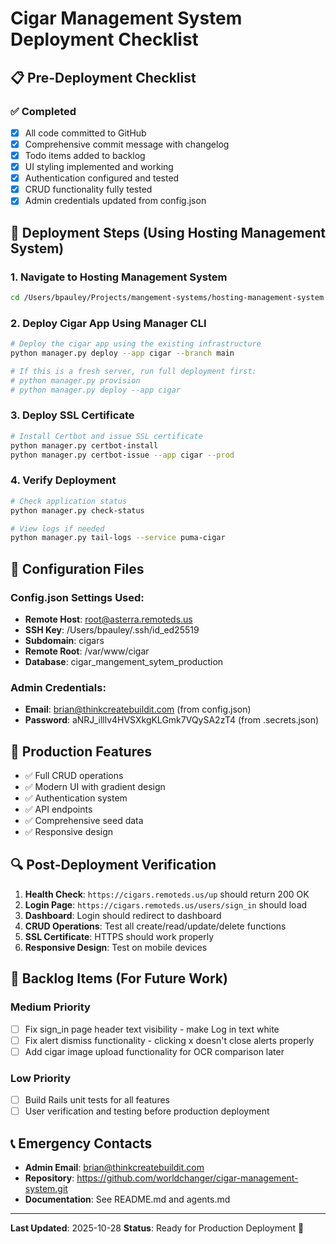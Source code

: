 # Cigar Management System Deployment Checklist

## 📋 Pre-Deployment Checklist

### ✅ Completed
- [x] All code committed to GitHub
- [x] Comprehensive commit message with changelog
- [x] Todo items added to backlog
- [x] UI styling implemented and working
- [x] Authentication configured and tested
- [x] CRUD functionality fully tested
- [x] Admin credentials updated from config.json

## 🚀 Deployment Steps (Using Hosting Management System)

### 1. Navigate to Hosting Management System
```bash
cd /Users/bpauley/Projects/mangement-systems/hosting-management-system
```

### 2. Deploy Cigar App Using Manager CLI
```bash
# Deploy the cigar app using the existing infrastructure
python manager.py deploy --app cigar --branch main

# If this is a fresh server, run full deployment first:
# python manager.py provision
# python manager.py deploy --app cigar
```

### 3. Deploy SSL Certificate
```bash
# Install Certbot and issue SSL certificate
python manager.py certbot-install
python manager.py certbot-issue --app cigar --prod
```

### 4. Verify Deployment
```bash
# Check application status
python manager.py check-status

# View logs if needed
python manager.py tail-logs --service puma-cigar
```

## 🔧 Configuration Files

### Config.json Settings Used:
- **Remote Host**: root@asterra.remoteds.us
- **SSH Key**: /Users/bpauley/.ssh/id_ed25519
- **Subdomain**: cigars
- **Remote Root**: /var/www/cigar
- **Database**: cigar_mangement_sytem_production

### Admin Credentials:
- **Email**: brian@thinkcreatebuildit.com (from config.json)
- **Password**: aNRJ_illlv4HVSXkgKLGmk7VQySA2zT4 (from .secrets.json)

## 📱 Production Features
- ✅ Full CRUD operations
- ✅ Modern UI with gradient design
- ✅ Authentication system
- ✅ API endpoints
- ✅ Comprehensive seed data
- ✅ Responsive design

## 🔍 Post-Deployment Verification

1. **Health Check**: `https://cigars.remoteds.us/up` should return 200 OK
2. **Login Page**: `https://cigars.remoteds.us/users/sign_in` should load
3. **Dashboard**: Login should redirect to dashboard
4. **CRUD Operations**: Test all create/read/update/delete functions
5. **SSL Certificate**: HTTPS should work properly
6. **Responsive Design**: Test on mobile devices

## 🎯 Backlog Items (For Future Work)

### Medium Priority
- [ ] Fix sign_in page header text visibility - make Log in text white
- [ ] Fix alert dismiss functionality - clicking x doesn't close alerts properly
- [ ] Add cigar image upload functionality for OCR comparison later

### Low Priority
- [ ] Build Rails unit tests for all features
- [ ] User verification and testing before production deployment

## 📞 Emergency Contacts

- **Admin Email**: brian@thinkcreatebuildit.com
- **Repository**: https://github.com/worldchanger/cigar-management-system.git
- **Documentation**: See README.md and agents.md

---

**Last Updated**: 2025-10-28
**Status**: Ready for Production Deployment 🚀
